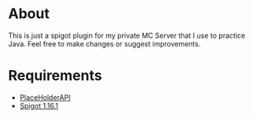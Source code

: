 # About
This is just a spigot plugin for my private MC Server that I use to practice Java. Feel free to make changes or suggest improvements.
# Requirements
* [PlaceHolderAPI](https://www.spigotmc.org/resources/placeholderapi.6245/)
* [Spigot 1.16.1](https://www.spigotmc.org/wiki/buildtools/)

